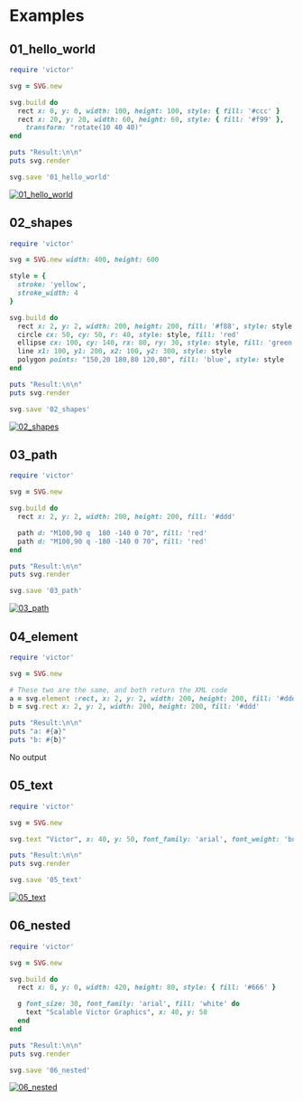 # Examples

## 01_hello_world

```ruby
require 'victor'

svg = SVG.new

svg.build do 
  rect x: 0, y: 0, width: 100, height: 100, style: { fill: '#ccc' }
  rect x: 20, y: 20, width: 60, height: 60, style: { fill: '#f99' },
    transform: "rotate(10 40 40)"
end

puts "Result:\n\n"
puts svg.render

svg.save '01_hello_world'
```

[![01_hello_world](https://cdn.rawgit.com/DannyBen/victor/master/examples/01_hello_world.svg)](https://github.com/DannyBen/victor/blob/master/examples/01_hello_world.rb)


## 02_shapes

```ruby
require 'victor'

svg = SVG.new width: 400, height: 600

style = {
  stroke: 'yellow',
  stroke_width: 4
}

svg.build do 
  rect x: 2, y: 2, width: 200, height: 200, fill: '#f88', style: style
  circle cx: 50, cy: 50, r: 40, style: style, fill: 'red'
  ellipse cx: 100, cy: 140, rx: 80, ry: 30, style: style, fill: 'green'
  line x1: 100, y1: 200, x2: 100, y2: 300, style: style
  polygon points: "150,20 180,80 120,80", fill: 'blue', style: style
end

puts "Result:\n\n"
puts svg.render

svg.save '02_shapes'
```

[![02_shapes](https://cdn.rawgit.com/DannyBen/victor/master/examples/02_shapes.svg)](https://github.com/DannyBen/victor/blob/master/examples/02_shapes.rb)


## 03_path

```ruby
require 'victor'

svg = SVG.new

svg.build do 
  rect x: 2, y: 2, width: 200, height: 200, fill: '#ddd'

  path d: "M100,90 q  180 -140 0 70", fill: 'red'
  path d: "M100,90 q -180 -140 0 70", fill: 'red'
end

puts "Result:\n\n"
puts svg.render

svg.save '03_path'
```

[![03_path](https://cdn.rawgit.com/DannyBen/victor/master/examples/03_path.svg)](https://github.com/DannyBen/victor/blob/master/examples/03_path.rb)


## 04_element

```ruby
require 'victor'

svg = SVG.new

# These two are the same, and both return the XML code
a = svg.element :rect, x: 2, y: 2, width: 200, height: 200, fill: '#ddd'
b = svg.rect x: 2, y: 2, width: 200, height: 200, fill: '#ddd'

puts "Result:\n\n"
puts "a: #{a}"
puts "b: #{b}"
```

No output


## 05_text

```ruby
require 'victor'

svg = SVG.new

svg.text "Victor", x: 40, y: 50, font_family: 'arial', font_weight: 'bold', font_size: 40, fill: 'blue'

puts "Result:\n\n"
puts svg.render

svg.save '05_text'
```

[![05_text](https://cdn.rawgit.com/DannyBen/victor/master/examples/05_text.svg)](https://github.com/DannyBen/victor/blob/master/examples/05_text.rb)


## 06_nested

```ruby
require 'victor'

svg = SVG.new

svg.build do
  rect x: 0, y: 0, width: 420, height: 80, style: { fill: '#666' }

  g font_size: 30, font_family: 'arial', fill: 'white' do
    text "Scalable Victor Graphics", x: 40, y: 50
  end
end

puts "Result:\n\n"
puts svg.render

svg.save '06_nested'
```

[![06_nested](https://cdn.rawgit.com/DannyBen/victor/master/examples/06_nested.svg)](https://github.com/DannyBen/victor/blob/master/examples/06_nested.rb)

